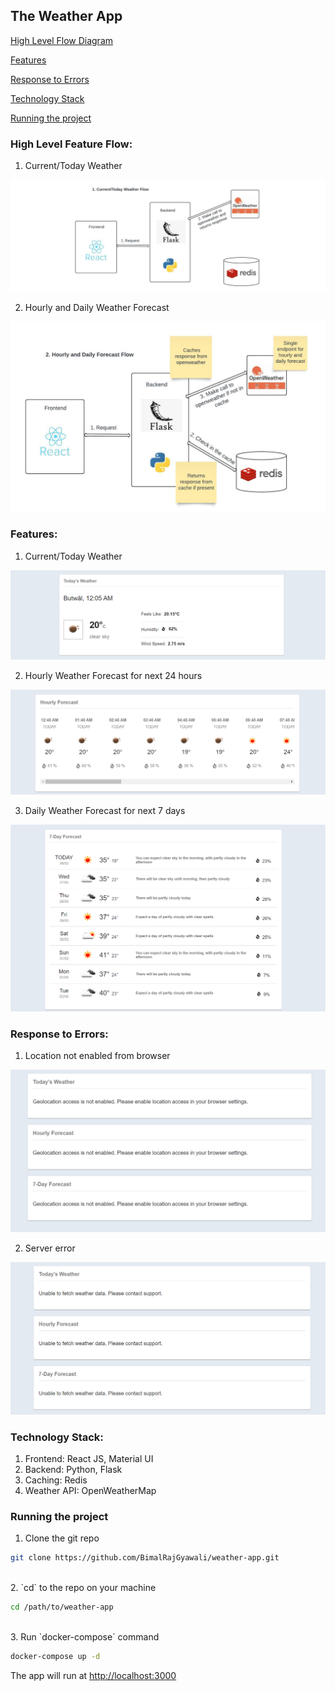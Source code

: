 ## The Weather App

[High Level Flow Diagram](#high-level-feature-flow)

[Features](#features)

[Response to Errors](#response-to-errors)

[Technology Stack](#technology-stack)

[Running the project](#running-the-project)


### High Level Feature Flow:

1. Current/Today Weather

![Current Weather](docs/flow1.jpeg)


2. Hourly and Daily Weather Forecast

![Hourly and Daily Weather Forecast](docs/flow2.jpeg)



### Features:

1. Current/Today Weather

![Current Weather](docs/feature1.png)


2. Hourly Weather Forecast for next 24 hours

![Hourly Forecast](docs/feature2.png)


3. Daily Weather Forecast for next 7 days

![Daily Forecast](docs/feature3.png)


### Response to Errors:


1. Location not enabled from browser

![location error](docs/error1.png)

2. Server error

![Server error](docs/error2.png)


### Technology Stack:
1. Frontend: React JS, Material UI
2. Backend: Python, Flask
3. Caching: Redis
4. Weather API: OpenWeatherMap


### Running the project

1. Clone the git repo

```bash
git clone https://github.com/BimalRajGyawali/weather-app.git
```

<br>
2. `cd` to the repo on your machine

```bash
cd /path/to/weather-app
```
<br>
3. Run `docker-compose` command

```bash
docker-compose up -d
```

The app will run at [http://localhost:3000](http://localhost:3000)


